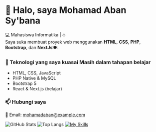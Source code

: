 # 👋 Halo, saya Mohamad Aban Sy'bana

💻 Mahasiswa Informatika | 🔥   
Saya suka membuat proyek web menggunakan **HTML**, **CSS**, **PHP**, **Bootstrap**, dan **NextJs**🍽️.

### 🚀 Teknologi yang saya kuasai Masih dalam tahapan belajar
- HTML, CSS, JavaScript
- PHP Native & MySQL
- Bootstrap 5
- React & Next.js (belajar)

### 📫 Hubungi saya
📧 Email: mohamadaban@example.com  


![GitHub Stats](https://github-readme-stats.vercel.app/api?username=abansybana09&show_icons=true&theme=tokyonight)
![Top Langs](https://github-readme-stats.vercel.app/api/top-langs/?username=abansybana09&layout=compact&theme=tokyonight)
[![My Skills](https://skillicons.dev/icons?i=html,css,php,js,bootstrap,react)](https://skillicons.dev)


